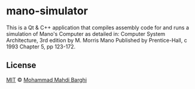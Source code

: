 # mano-simulator
This is a Qt &amp; C++ application that compiles assembly code for and runs a simulation of Mano's Computer as detailed in:  Computer System Architecture, 3rd edition by M. Morris Mano Published by Prentice-Hall, c 1993 Chapter 5, pp 123-172.




## License

[MIT](https://github.com/mmahdibarghi/mano-simulator/blob/main/LICENSE) © [Mohammad Mahdi Barghi](https://github.com/mmahdibarghi)

